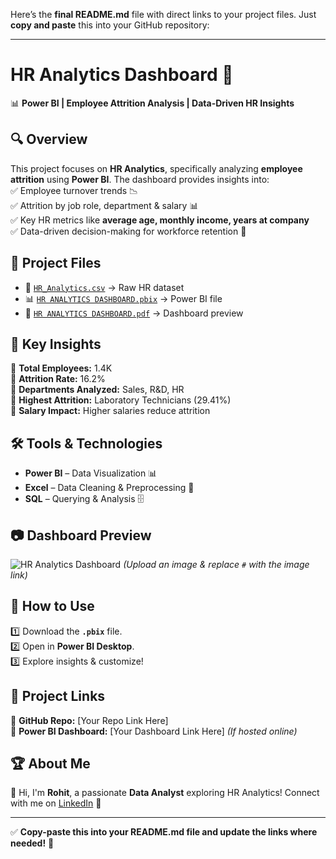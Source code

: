Here’s the **final README.md** file with direct links to your project files. Just **copy and paste** this into your GitHub repository:  

---

# **HR Analytics Dashboard 🚀**  
📊 **Power BI | Employee Attrition Analysis | Data-Driven HR Insights**  

## 🔍 Overview  
This project focuses on **HR Analytics**, specifically analyzing **employee attrition** using **Power BI**. The dashboard provides insights into:  
✅ Employee turnover trends 📉  
✅ Attrition by job role, department & salary 📊  
✅ Key HR metrics like **average age, monthly income, years at company**  
✅ Data-driven decision-making for workforce retention 👥  

## 📂 Project Files  
- 📁 [`HR_Analytics.csv`](./HR_Analytics.csv) → Raw HR dataset  
- 📊 [`HR ANALYTICS DASHBOARD.pbix`](./HR%20ANALYTICS%20DASHBOARD.pbix) → Power BI file  
- 📄 [`HR ANALYTICS DASHBOARD.pdf`](./HR%20ANALYTICS%20DASHBOARD.pdf) → Dashboard preview  

## 🎯 Key Insights  
🔹 **Total Employees:** 1.4K  
🔹 **Attrition Rate:** 16.2%  
🔹 **Departments Analyzed:** Sales, R&D, HR  
🔹 **Highest Attrition:** Laboratory Technicians (29.41%)  
🔹 **Salary Impact:** Higher salaries reduce attrition  

## 🛠 Tools & Technologies  
- **Power BI** – Data Visualization 📊  
- **Excel** – Data Cleaning & Preprocessing 🧹  
- **SQL** – Querying & Analysis 🗄  

## 📷 Dashboard Preview  
![HR Analytics Dashboard](#) *(Upload an image & replace `#` with the image link)*  

## 🚀 How to Use  
1️⃣ Download the **`.pbix`** file.  
2️⃣ Open in **Power BI Desktop**.  
3️⃣ Explore insights & customize!  

## 🔗 Project Links  
📌 **GitHub Repo:** [Your Repo Link Here]  
📌 **Power BI Dashboard:** [Your Dashboard Link Here] *(If hosted online)*  

## 🏆 About Me  
👋 Hi, I'm **Rohit**, a passionate **Data Analyst** exploring HR Analytics! Connect with me on [LinkedIn](https://www.linkedin.com/in/rohit-panwar22/) 🚀  

---

✅ **Copy-paste this into your README.md file and update the links where needed!** 🚀
